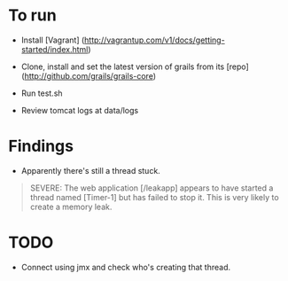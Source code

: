 

# To run

* Install [Vagrant] (http://vagrantup.com/v1/docs/getting-started/index.html)

* Clone, install and set the latest version of grails from its [repo] (http://github.com/grails/grails-core) 

* Run test.sh 
 
* Review tomcat logs at data/logs

# Findings

* Apparently there's still a thread stuck. 
> SEVERE: The web application [/leakapp] appears to have started a thread named [Timer-1] but has failed to stop it. This is very likely to create a memory leak.

# TODO

* Connect using jmx and check who's creating that thread. 